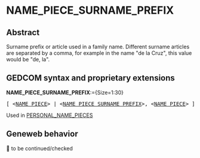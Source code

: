 ﻿# NAME_PIECE_SURNAME_PREFIX
## Abstract
Surname prefix or article used in a family name. Different surname articles are separated by a comma,
for example in the name "de la Cruz", this value would be "de, la".


## GEDCOM syntax and proprietary extensions

**NAME_PIECE_SURNAME_PREFIX**:={Size=1:30}
<pre>
[ &lt;<a href=Ged.NAME_PIECE.md>NAME_PIECE</a>&gt; | &lt;<a href=Ged.NAME_PIECE_SURNAME_PREFIX.md>NAME_PIECE_SURNAME_PREFIX</a>&gt;, &lt;<a href=Ged.NAME_PIECE.md>NAME_PIECE</a>&gt; ]
</pre>
Used in <a href=Ged.PERSONAL_NAME_PIECES.md>PERSONAL_NAME_PIECES</a><br />


## Geneweb behavior



🚧 to be continued/checked

